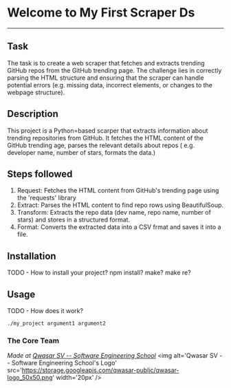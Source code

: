 # Welcome to My First Scraper Ds
***

## Task
The task is to create a web scraper that fetches and extracts trending GitHub 
repos from the GitHub trending page. The challenge lies in correctly parsing 
the HTML structure and ensuring that the scraper can handle potential errors 
(e.g. missing data, incorrect elements, or changes to the webpage structure).

## Description
This project is a Python=based scarper that extracts information about trending 
repositories from GitHub. It fetches the HTML content of the GitHub trending
age, parses the relevant details about repos ( e.g. developer name, number of 
stars, formats the data.)

## Steps followed
1. Request: Fetches the HTML content from GitHub's trending page using the 'requests' library
2. Extract: Parses the HTML content to find repo rows using BeautifulSoup.
3. Transform: Extracts the repo data (dev name, repo name, number of stars) and stores in a structured format.
4. Format: Converts the extracted data into a CSV frmat and saves it into a file.

## Installation
TODO - How to install your project? npm install? make? make re?

## Usage
TODO - How does it work?
```
./my_project argument1 argument2
```

### The Core Team


<span><i>Made at <a href='https://qwasar.io'>Qwasar SV -- Software Engineering School</a></i></span>
<span><img alt='Qwasar SV -- Software Engineering School's Logo' src='https://storage.googleapis.com/qwasar-public/qwasar-logo_50x50.png' width='20px' /></span>
